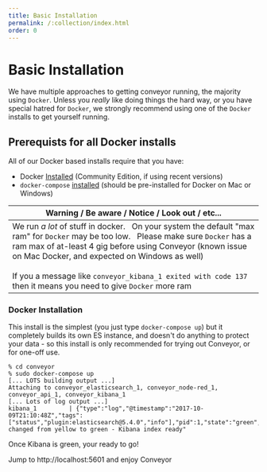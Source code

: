 ```yaml
---
title: Basic Installation
permalink: /:collection/index.html
order: 0
---
```


# Basic Installation

We have multiple approaches to getting conveyor running, the majority using `Docker`.   Unless you _really_ like doing things the hard way, or you have special hatred for `Docker`, we strongly recommend using one of the `Docker` installs to get yourself running.

## Prerequists for all Docker installs

All of our Docker based installs require that you have:

* Docker [Installed](https://docs.docker.com/engine/installation/) (Community Edition, if using recent versions)
* `docker-compose` [installed](https://docs.docker.com/compose/install/) (should be pre-installed for Docker on Mac or Windows)

| Warning  /  Be aware  /  Notice  /  Look out  / etc... |
|--------------------------------------------------------|
| We run _a lot_ of stuff in docker.   On your system the default "max ram" for `Docker` may be too low.   Please make sure `Docker` has a ram max of at-least 4 gig before using Conveyor (known issue on Mac Docker, and expected on Windows as well) <br> <br> If you a message like `conveyor_kibana_1 exited with code 137` then it means you need to give `Docker` more ram|

### Docker Installation
This install is the simplest (you just type `docker-compose up`) but it completely builds its own ES instance, and doesn't do anything to protect your data - so this install is only recommended for trying out Conveyor, or for one-off use.


```
% cd conveyor
% sudo docker-compose up
[... LOTS building output ...]
Attaching to conveyor_elasticsearch_1, conveyor_node-red_1, conveyor_api_1, conveyor_kibana_1
[... Lots of log output ...]
kibana_1         | {"type":"log","@timestamp":"2017-10-09T21:10:48Z","tags":["status","plugin:elasticsearch@5.4.0","info"],"pid":1,"state":"green","message":"Status changed from yellow to green - Kibana index ready"
```

Once Kibana is green, your ready to go!

Jump to http://localhost:5601 and enjoy Conveyor